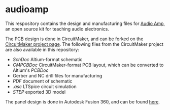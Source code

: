 # audioamp

This respository contains the design and manufacturing files for [Audio Amp](https://audioamp.github.io/), an open source kit for teaching audio electronics.

The PCB design is done in CircuitMaker, and can be forked on the [CircuitMaker project page](https://workspace.circuitmaker.com/Projects/Details/William-Meng/3083-audio-amp). The following files from the CircuitMaker project are also available in this repository:

* *SchDoc* Altium-format schematic
* *CMPCBDoc* CircuitMaker-format PCB layout, which can be converted to Altium's *PCBDoc*
* Gerber and NC drill files for manufacturing
* *PDF* document of schematic
* *.asc* LTSpice circuit simulation
* *STEP* exported 3D model

The panel design is done in Autodesk Fusion 360, and can be found [here](https://a360.co/2qc5qi8).
